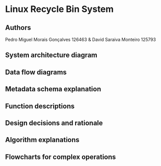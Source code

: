 # Linux Recycle Bin System

## Authors

Pedro Miguel Morais Gonçalves
126463
&
David Saraiva Monteiro 
125793

## System architecture diagram

## Data flow diagrams

## Metadata schema explanation

## Function descriptions

## Design decisions and rationale

## Algorithm explanations

## Flowcharts for complex operations
